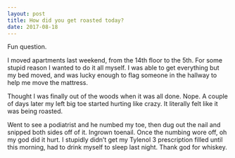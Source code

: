 ```yaml
---
layout: post
title: How did you get roasted today?
date: 2017-08-18
---
```


<p>Fun question.</p><p>I moved apartments last weekend, from the 14th floor to the 5th. For some stupid reason I wanted to do it all myself. I was able to get everything but my bed moved, and was lucky enough to flag someone in the hallway to help me move the mattress.</p><p>Thought I was finally out of the woods when it was all done. Nope. A couple of days later my left big toe started hurting like crazy. It literally felt like it was being roasted.</p><p>Went to see a podiatrist and he numbed my toe, then dug out the nail and snipped both sides off of it. Ingrown toenail. Once the numbing wore off, oh my god did it hurt. I stupidly didn’t get my Tylenol 3 prescription filled until this morning, had to drink myself to sleep last night. Thank god for whiskey.</p>
